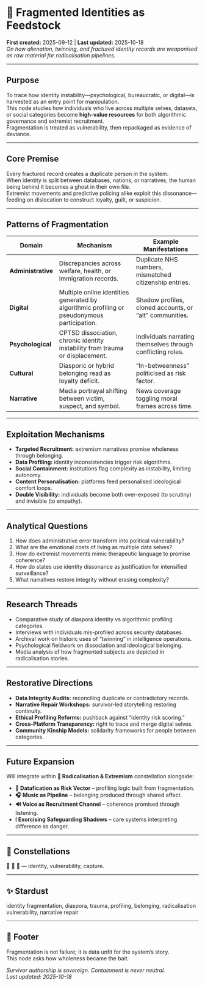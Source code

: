 # 🧩 Fragmented Identities as Feedstock  
**First created:** 2025-09-12  |  **Last updated:** 2025-10-18  
*On how alienation, twinning, and fractured identity records are weaponised as raw material for radicalisation pipelines.*

---

## Purpose
To trace how identity instability—psychological, bureaucratic, or digital—is harvested as an entry point for manipulation.  
This node studies how individuals who live across multiple selves, datasets, or social categories become **high-value resources** for both algorithmic governance and extremist recruitment.  
Fragmentation is treated as vulnerability, then repackaged as evidence of deviance.

---

## Core Premise
Every fractured record creates a duplicate person in the system.  
When identity is split between databases, nations, or narratives, the human being behind it becomes a ghost in their own file.  
Extremist movements and predictive policing alike exploit this dissonance—feeding on dislocation to construct loyalty, guilt, or suspicion.

---

## Patterns of Fragmentation
| Domain | Mechanism | Example Manifestations |
|---------|------------|------------------------|
| **Administrative** | Discrepancies across welfare, health, or immigration records. | Duplicate NHS numbers, mismatched citizenship entries. |
| **Digital** | Multiple online identities generated by algorithmic profiling or pseudonymous participation. | Shadow profiles, cloned accounts, or “alt” communities. |
| **Psychological** | CPTSD dissociation, chronic identity instability from trauma or displacement. | Individuals narrating themselves through conflicting roles. |
| **Cultural** | Diasporic or hybrid belonging read as loyalty deficit. | “In-betweenness” politicised as risk factor. |
| **Narrative** | Media portrayal shifting between victim, suspect, and symbol. | News coverage toggling moral frames across time. |

---

## Exploitation Mechanisms
- **Targeted Recruitment:** extremism narratives promise wholeness through belonging.  
- **Data Profiling:** identity inconsistencies trigger risk algorithms.  
- **Social Containment:** institutions flag complexity as instability, limiting autonomy.  
- **Content Personalisation:** platforms feed personalised ideological comfort loops.  
- **Double Visibility:** individuals become both over-exposed (to scrutiny) and invisible (to empathy).  

---

## Analytical Questions
1. How does administrative error transform into political vulnerability?  
2. What are the emotional costs of living as multiple data selves?  
3. How do extremist movements mimic therapeutic language to promise coherence?  
4. How do states use identity dissonance as justification for intensified surveillance?  
5. What narratives restore integrity without erasing complexity?  

---

## Research Threads
- Comparative study of diaspora identity vs algorithmic profiling categories.  
- Interviews with individuals mis-profiled across security databases.  
- Archival work on historic uses of “twinning” in intelligence operations.  
- Psychological fieldwork on dissociation and ideological belonging.  
- Media analysis of how fragmented subjects are depicted in radicalisation stories.  

---

## Restorative Directions
- **Data Integrity Audits:** reconciling duplicate or contradictory records.  
- **Narrative Repair Workshops:** survivor-led storytelling restoring continuity.  
- **Ethical Profiling Reforms:** pushback against “identity risk scoring.”  
- **Cross-Platform Transparency:** right to trace and merge digital selves.  
- **Community Kinship Models:** solidarity frameworks for people between categories.  

---

## Future Expansion
Will integrate within **🪬 Radicalisation & Extremism** constellation alongside:  
- **🧮 Datafication as Risk Vector** – profiling logic built from fragmentation.  
- **🎧 Music as Pipeline** – belonging produced through shared affect.  
- **🔊 Voice as Recruitment Channel** – coherence promised through listening.  
- **🕯 Exorcising Safeguarding Shadows** – care systems interpreting difference as danger.  

---

## 🌌 Constellations
🧩 🪬 🧿 — identity, vulnerability, capture.

---

## ✨ Stardust
identity fragmentation, diaspora, trauma, profiling, belonging, radicalisation vulnerability, narrative repair

---

## 🏮 Footer
Fragmentation is not failure; it is data unfit for the system’s story.  
This node asks how wholeness became the bait.

*Survivor authorship is sovereign. Containment is never neutral.*  
_Last updated: 2025-10-18_
